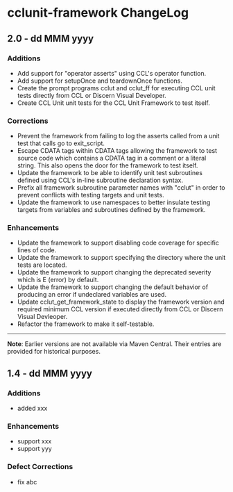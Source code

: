 # cclunit-framework ChangeLog

## 2.0 - dd MMM yyyy

### Additions
* Add support for "operator asserts" using CCL's operator function.
* Add support for setupOnce and teardownOnce functions.
* Create the prompt programs cclut and cclut_ff for executing CCL unit tests directly from CCL or Discern Visual Developer.
* Create CCL Unit unit tests for the CCL Unit Framework to test itself.

### Corrections
* Prevent the framework from failing to log the asserts called from a unit test that calls go to exit_script.
* Escape CDATA tags within CDATA tags allowing the framework to test source code which contains a 
 CDATA tag in a comment or a literal string. This also opens the door for the framework to test itself.
* Update the framework to be able to identify unit test subroutines defined using CCL's in-line subroutine declaration syntax.
* Prefix all framework subroutine parameter names with "cclut" in order to prevent conflicts with testing targets and unit tests.
* Update the framework to use namespaces to better insulate testing targets from variables and subroutines defined by the framework.

### Enhancements
* Update the framework to support disabling code coverage for specific lines of code.
* Update the framework to support specifying the directory where the unit tests are located.
* Update the framework to support changing the deprecated severity which is E (error) by default.
* Update the framework to support changing the default behavior of producing an error if undeclared variables are used.
* Update cclut_get_framework_state to display the framework version and required minimum CCL version if executed directly from CCL or Discern Visual Devleoper.
* Refactor the framework to make it self-testable.

-------
**Note**: Earlier versions are not available via Maven Central. Their entries are provided for historical purposes.

## 1.4 - dd MMM yyyy

### Additions
* added xxx

### Enhancements
* support xxx
* support yyy

### Defect Corrections
* fix abc
